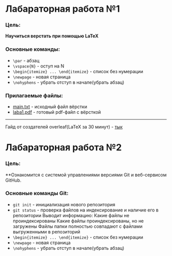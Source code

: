 # Лабараторная работа №1
### Цель:
**Научиться верстать при помощью LaTeX**

### Основные команды:
* `\par` - абзац
* `\vspace{N}` - оступ на N
* `\begin{itemize} ... \end{itemize}` - список без нумерации
* `\newpage` - новая страница
* `\nohyphens` - убрать отступ в начале(убрать абзац)

### Прилагаемые файлы:
* [main.txt](https://github.com/iis-42x70x/RPIIS/blob/%D0%93%D0%BE%D0%B2%D0%BE%D1%80_%D0%93/laba_3/main.tex) - исходный файл вёрстки
* [laba1.pdf](https://github.com/iis-42x70x/RPIIS/blob/%D0%93%D0%BE%D0%B2%D0%BE%D1%80_%D0%93/laba_3/laba1.pdf) - готовый pdf-файл с вёрсткой
---------
Гайд от создателей overleaf(LaTeX за 30 минут) - [тык](https://www.overleaf.com/learn/latex/Learn_LaTeX_in_30_minutes)

# Лабараторная работа №2
### Цель:
**Ознакомится с системой управлениями версиями Git и веб-сервисом GitHub.

### Основные команды Git:
* `git init` - инициализация нового репозитория
* `git status` - проверка файлов на индексирование и наличие его в репозитории
  Выводит информацию:
    Какие файлы не проиндексированы
    Какие файлы проиндексированы, но не загружены
    Файлы папки полностью совпадают с файлами выгруженными в репозиторий
* `\begin{itemize} ... \end{itemize}` - список без нумерации
* `\newpage` - новая страница
* `\nohyphens` - убрать отступ в начале(убрать абзац)
